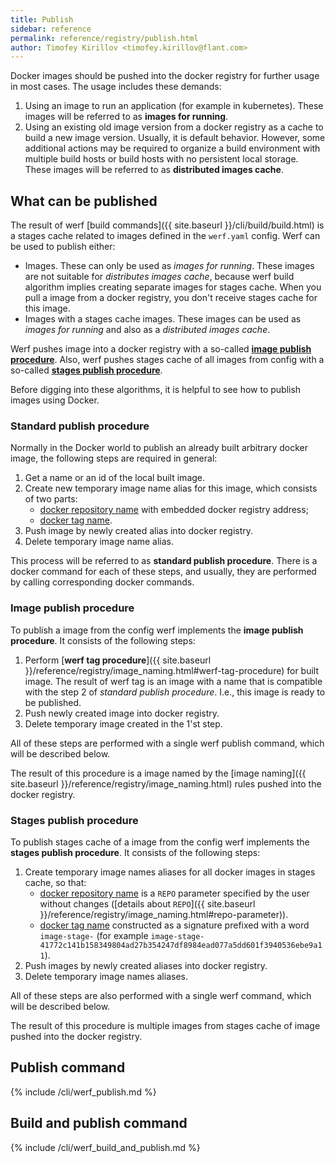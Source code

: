 ```yaml
---
title: Publish
sidebar: reference
permalink: reference/registry/publish.html
author: Timofey Kirillov <timofey.kirillov@flant.com>
---
```


Docker images should be pushed into the docker registry for further usage in most cases. The usage includes these demands:

1. Using an image to run an application (for example in kubernetes). These images will be referred to as **images for running**.
2. Using an existing old image version from a docker registry as a cache to build a new image version. Usually, it is default behavior. However, some additional actions may be required to organize a build environment with multiple build hosts or build hosts with no persistent local storage. These images will be referred to as **distributed images cache**.

## What can be published

The result of werf [build commands]({{ site.baseurl }}/cli/build/build.html) is a stages cache related to images defined in the `werf.yaml` config. Werf can be used to publish either:

* Images. These can only be used as _images for running_. These images are not suitable for _distributes images cache_, because werf build algorithm implies creating separate images for stages cache. When you pull a image from a docker registry, you don't receive stages cache for this image.
* Images with a stages cache images. These images can be used as _images for running_ and also as a _distributed images cache_.

Werf pushes image into a docker registry with a so-called [**image publish procedure**](#image-publish-procedure). Also, werf pushes stages cache of all images from config with a so-called [**stages publish procedure**](#stages-publish-procedure).

Before digging into these algorithms, it is helpful to see how to publish images using Docker.

### Standard publish procedure

Normally in the Docker world to publish an already built arbitrary docker image, the following steps are required in general:

 1. Get a name or an id of the local built image.
 2. Create new temporary image name alias for this image, which consists of two parts:
     - [docker repository name](https://docs.docker.com/glossary/?term=repository) with embedded docker registry address;
     - [docker tag name](https://docs.docker.com/glossary/?term=tag).
 3. Push image by newly created alias into docker registry.
 4. Delete temporary image name alias.

This process will be referred to as **standard publish procedure**. There is a docker command for each of these steps, and usually, they are performed by calling corresponding docker commands.

### Image publish procedure

To publish a image from the config werf implements the **image publish procedure**. It consists of the following steps:

1. Perform [**werf tag procedure**]({{ site.baseurl }}/reference/registry/image_naming.html#werf-tag-procedure) for built image. The result of werf tag is an image with a name that is compatible with the step 2 of _standard publish procedure_. I.e., this image is ready to be published.
2. Push newly created image into docker registry.
3. Delete temporary image created in the 1'st step.

All of these steps are performed with a single werf publish command, which will be described below.

The result of this procedure is a image named by the [image naming]({{ site.baseurl }}/reference/registry/image_naming.html) rules pushed into the docker registry.

### Stages publish procedure

To publish stages cache of a image from the config werf implements the **stages publish procedure**. It consists of the following steps:

 1. Create temporary image names aliases for all docker images in stages cache, so that:
     - [docker repository name](https://docs.docker.com/glossary/?term=repository) is a `REPO` parameter specified by the user without changes ([details about `REPO`]({{ site.baseurl }}/reference/registry/image_naming.html#repo-parameter)).
     - [docker tag name](https://docs.docker.com/glossary/?term=tag) constructed as a signature prefixed with a word `image-stage-` (for example `image-stage-41772c141b158349804ad27b354247df8984ead077a5dd601f3940536ebe9a11`).
 2. Push images by newly created aliases into docker registry.
 3. Delete temporary image names aliases.

All of these steps are also performed with a single werf command, which will be described below.

The result of this procedure is multiple images from stages cache of image pushed into the docker registry.

## Publish command

{% include /cli/werf_publish.md %}

## Build and publish command

{% include /cli/werf_build_and_publish.md %}
